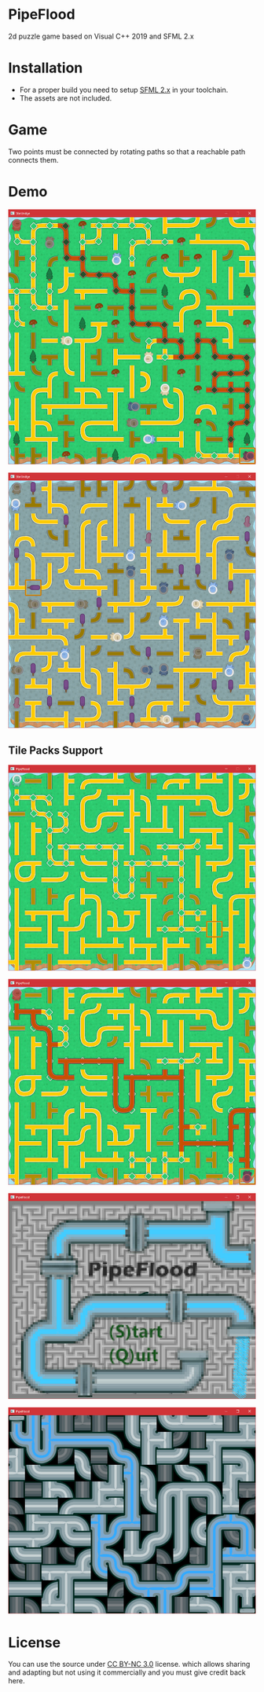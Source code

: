 # PipeFlood
2d puzzle game based on Visual C++ 2019 and SFML 2.x

# Installation
* For a proper build you need to setup [SFML 2.x](https://www.sfml-dev.org/) in your toolchain.
* The assets are not included.

# Game
Two points must be connected by rotating paths so that a reachable path connects them.

# Demo

![](https://raw.githubusercontent.com/srad/PipeFlood/master/Doc/media/demo3.jpg)

![](https://raw.githubusercontent.com/srad/PipeFlood/master/Doc/media/demo4.jpg)

## Tile Packs Support

![](https://raw.githubusercontent.com/srad/PipeFlood/master/Doc/media/demo2_0.jpg)

![](https://raw.githubusercontent.com/srad/PipeFlood/master/Doc/media/demo2_1.jpg)

![](https://raw.githubusercontent.com/srad/PipeFlood/master/Doc/media/splash.jpg)

![](https://raw.githubusercontent.com/srad/PipeFlood/master/Doc/media/demo1.jpg)

# License

You can use the source under [CC BY-NC 3.0](https://creativecommons.org/licenses/by-nc/3.0/) license.
which allows sharing and adapting but not using it commercially and you must give credit back here.